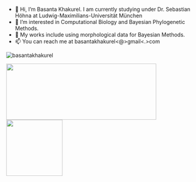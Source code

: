 - 👋 Hi, I’m Basanta Khakurel. I am currently studying under Dr. Sebastian Höhna at Ludwig-Maximilians-Universität München
- 👀 I’m interested in Computational Biology and Bayesian Phylogenetic Methods. 
- 🌱 My works include using morphological data for Bayesian Methods.
- 📫 You can reach me at basantakhakurel<@>gmail<.>com

<p align="left"> <img src="https://komarev.com/ghpvc/?username=basantakhakurel" alt="basantakhakurel" /> </p>

<p align = "left">
<img src = "https://github-readme-stats.vercel.app/api?username=basantakhakurel&count_private=true&show_icons=true&theme=synthwave"  width = "400" height = "150"/>
<img src = "https://github-readme-stats.vercel.app/api/top-langs/?username=basantakhakurel&layout=compact" height = "150"/>
</p>
   

